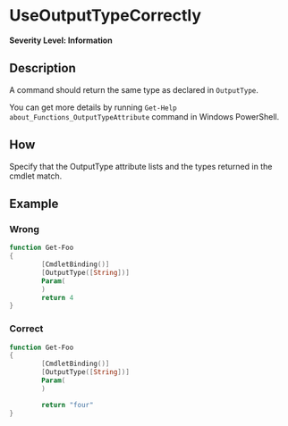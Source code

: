 # UseOutputTypeCorrectly

**Severity Level: Information**

## Description

A command should return the same type as declared in `OutputType`.

You can get more details by running `Get-Help about_Functions_OutputTypeAttribute` command in Windows PowerShell.

## How

Specify that the OutputType attribute lists and the types returned in the cmdlet match.

## Example

### Wrong

``` PowerShell
function Get-Foo
{
        [CmdletBinding()]
        [OutputType([String])]
        Param(
        )
        return 4
}
```

### Correct

``` PowerShell
function Get-Foo
{
        [CmdletBinding()]
        [OutputType([String])]
        Param(
        )

        return "four"
}
```
